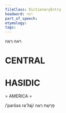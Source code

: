 ```yaml
---
fileClass: DictionaryEntry
headword: ראה
part_of_speech: 
etymology: 
tags: 
---
```

ראה
רְאֵה

CENTRAL
========

HASIDIC
=======
= AMERICA = 

/ˈparšəs raˈʔaj/ פָּרָשַׁת רְאֵה